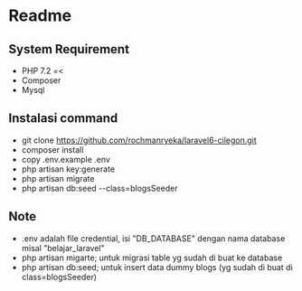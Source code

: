 # Readme

## System Requirement
- PHP 7.2 =<
- Composer
- Mysql

## Instalasi command
- git clone https://github.com/rochmanryeka/laravel6-cilegon.git
- composer install
- copy .env.example .env
- php artisan key:generate
- php artisan migrate
- php artisan db:seed --class=blogsSeeder

## Note
- .env adalah file credential, isi "DB_DATABASE" dengan nama database misal "belajar_laravel"
- php artisan migarte; untuk migrasi table yg sudah di buat ke database
- php artisan db:seed; untuk insert data dummy blogs (yg sudah di buat di class=blogsSeeder)

